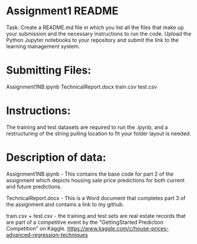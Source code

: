 # Assignment1 README

Task:
Create a README.md file in which you list all the files that make up your submission and the necessary instructions to run the code.
Upload the Python Jupyter notebooks to your repository and submit the link to the learning management system.

# Submitting Files:
Assignment1NB.ipynb
TechnicalReport.docx
train.csv
test.csv

# Instructions:
The training and test datasets are required to run the .ipynb, and a restructuring of the string pulling location to fit your folder layout is needed.

# Description of data:
Assignment1NB.ipynb - This contains the base code for part 2 of the assignment which depicts housing sale price predictions for both current and future predictions.

TechnicalReport.docx - This is a Word document that completes part 3 of the assignment and contains a link to my github.

train.csv + test.csv - the training and test sets are real estate records that are part of a competitive event by the "GettingStarted Prediction Competition" on Kaggle.
    https://www.kaggle.com/c/house-prices-advanced-regression-techniques
